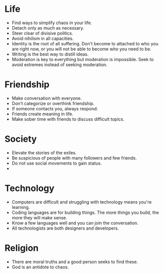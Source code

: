 # Life
- Find ways to simplify chaos in your life.
- Detach only as much as necessary.
- Steer clear of divisive politics.
- Avoid nihilism in all capacities.
- Identity is the root of all suffering. Don't become to attached to who you are right now, or you will not be able to become who you need to be.
- Writing is the best way to distill ideas.
- Moderation is key to everything but moderation is impossible. Seek to avoid extremes instead of seeking moderation.

# Friendship
- Make conversation with everyone.
- Don't categorize or overthink friendship.
- If someone contacts you, always respond.
- Friends create meaning in life.
- Make sober time with friends to discuss difficult topics.

# Society
- Elevate the stories of the exiles.
- Be suspicious of people with many followers and few friends.
- Do not use social movements to gain status.
- 

# Technology 
- Computers are difficult and struggling with technology means you're learning.
- Coding languages are for building things. The more things you build, the more they will make sense.
- Know a few languages well and you can join the conversation.
- All technologists are both designers and developers. 

# Religion
- There are moral truths and a good person seeks to find these.
- God is an antidote to chaos.



